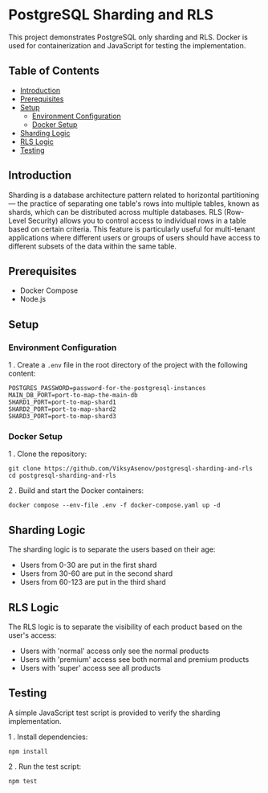 # PostgreSQL Sharding and RLS

This project demonstrates PostgreSQL only sharding and RLS. Docker is used for containerization and JavaScript for testing the implementation.

## Table of Contents

- [Introduction](#introduction)
- [Prerequisites](#prerequisites)
- [Setup](#setup)
  - [Environment Configuration](#environment-configuration)
  - [Docker Setup](#docker-setup)
- [Sharding Logic](#sharding-logic)
- [RLS Logic](#rls-logic)
- [Testing](#testing)

## Introduction

Sharding is a database architecture pattern related to horizontal partitioning — the practice of separating one table's rows into multiple tables, known as shards, which can be distributed across multiple databases. RLS (Row-Level Security) allows you to control access to individual rows in a table based on certain criteria. This feature is particularly useful for multi-tenant applications where different users or groups of users should have access to different subsets of the data within the same table.

## Prerequisites

- Docker Compose
- Node.js

## Setup

### Environment Configuration

1 . Create a `.env` file in the root directory of the project with the following content:

    POSTGRES_PASSWORD=password-for-the-postgresql-instances
    MAIN_DB_PORT=port-to-map-the-main-db
    SHARD1_PORT=port-to-map-shard1
    SHARD2_PORT=port-to-map-shard2
    SHARD3_PORT=port-to-map-shard3

### Docker Setup

1 . Clone the repository:

    git clone https://github.com/ViksyAsenov/postgresql-sharding-and-rls
    cd postgresql-sharding-and-rls

2 . Build and start the Docker containers:

    docker compose --env-file .env -f docker-compose.yaml up -d

## Sharding Logic

The sharding logic is to separate the users based on their age:

- Users from 0-30 are put in the first shard
- Users from 30-60 are put in the second shard
- Users from 60-123 are put in the third shard

## RLS Logic

The RLS logic is to separate the visibility of each product based on the user's access:

- Users with 'normal' access only see the normal products
- Users with 'premium' access see both normal and premium products
- Users with 'super' access see all products

## Testing

A simple JavaScript test script is provided to verify the sharding implementation.

1 . Install dependencies:

    npm install

2 . Run the test script:

    npm test
